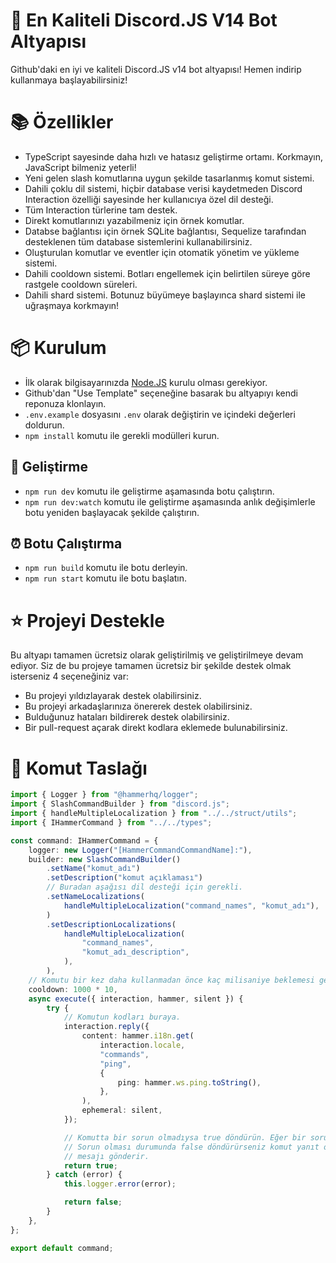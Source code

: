 # 👑 En Kaliteli Discord.JS V14 Bot Altyapısı

Github'daki en iyi ve kaliteli Discord.JS v14 bot altyapısı! Hemen indirip kullanmaya başlayabilirsiniz!

# 📚 Özellikler

-   TypeScript sayesinde daha hızlı ve hatasız geliştirme ortamı. Korkmayın, JavaScript bilmeniz yeterli!
-   Yeni gelen slash komutlarına uygun şekilde tasarlanmış komut sistemi.
-   Dahili çoklu dil sistemi, hiçbir database verisi kaydetmeden Discord Interaction özelliği sayesinde her kullanıcıya özel dil desteği.
-   Tüm Interaction türlerine tam destek.
-   Direkt komutlarınızı yazabilmeniz için örnek komutlar.
-   Databse bağlantısı için örnek SQLite bağlantısı, Sequelize tarafından desteklenen tüm database sistemlerini kullanabilirsiniz.
-   Oluşturulan komutlar ve eventler için otomatik yönetim ve yükleme sistemi.
-   Dahili cooldown sistemi. Botları engellemek için belirtilen süreye göre rastgele cooldown süreleri.
-   Dahili shard sistemi. Botunuz büyümeye başlayınca shard sistemi ile uğraşmaya korkmayın!

# 📦 Kurulum

-   İlk olarak bilgisayarınızda [Node.JS](https://nodejs.org) kurulu olması gerekiyor.
-   Github'dan "Use Template" seçeneğine basarak bu altyapıyı kendi reponuza klonlayın.
-   `.env.example` dosyasını `.env` olarak değiştirin ve içindeki değerleri doldurun.
-   `npm install` komutu ile gerekli modülleri kurun.

## 🤖 Geliştirme

-   `npm run dev` komutu ile geliştirme aşamasında botu çalıştırın.
-   `npm run dev:watch` komutu ile geliştirme aşamasında anlık değişimlerle botu yeniden başlayacak şekilde çalıştırın.

## ⏰ Botu Çalıştırma

-   `npm run build` komutu ile botu derleyin.
-   `npm run start` komutu ile botu başlatın.

# ⭐ Projeyi Destekle

Bu altyapı tamamen ücretsiz olarak geliştirilmiş ve geliştirilmeye devam ediyor. Siz de bu projeye tamamen ücretsiz bir şekilde destek olmak isterseniz 4 seçeneğiniz var:

-   Bu projeyi yıldızlayarak destek olabilirsiniz.
-   Bu projeyi arkadaşlarınıza önererek destek olabilirsiniz.
-   Bulduğunuz hataları bildirerek destek olabilirsiniz.
-   Bir pull-request açarak direkt kodlara eklemede bulunabilirsiniz.

# 📝 Komut Taslağı

```ts
import { Logger } from "@hammerhq/logger";
import { SlashCommandBuilder } from "discord.js";
import { handleMultipleLocalization } from "../../struct/utils";
import { IHammerCommand } from "../../types";

const command: IHammerCommand = {
	logger: new Logger("[HammerCommandCommandName]:"),
	builder: new SlashCommandBuilder()
		.setName("komut_adı")
		.setDescription("komut açıklaması")
		// Buradan aşağısı dil desteği için gerekli.
		.setNameLocalizations(
			handleMultipleLocalization("command_names", "komut_adı"),
		)
		.setDescriptionLocalizations(
			handleMultipleLocalization(
				"command_names",
				"komut_adı_description",
			),
		),
	// Komutu bir kez daha kullanmadan önce kaç milisaniye beklemesi gerektiği. 10 saniye için 10 * 1000 yazın.
	cooldown: 1000 * 10,
	async execute({ interaction, hammer, silent }) {
		try {
			// Komutun kodları buraya.
			interaction.reply({
				content: hammer.i18n.get(
					interaction.locale,
					"commands",
					"ping",
					{
						ping: hammer.ws.ping.toString(),
					},
				),
				ephemeral: silent,
			});

			// Komutta bir sorun olmadıysa true döndürün. Eğer bir sorun varsa false döndürün.
			// Sorun olması durumunda false döndürürseniz komut yanıt olarak "bir hata oluştu"
			// mesajı gönderir.
			return true;
		} catch (error) {
			this.logger.error(error);

			return false;
		}
	},
};

export default command;
```
